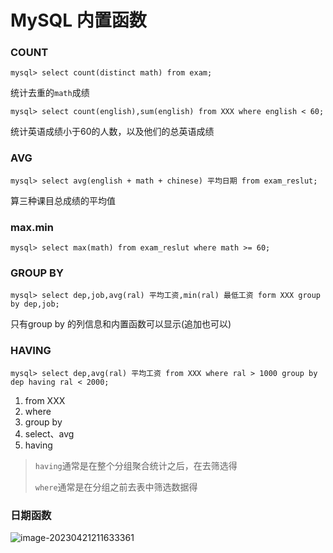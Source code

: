 # MySQL 内置函数

### COUNT

```mysql
mysql> select count(distinct math) from exam;
```

统计去重的`math`成绩

```mysql
mysql> select count(english),sum(english) from XXX where english < 60;
```

统计英语成绩小于60的人数，以及他们的总英语成绩

### AVG

```mysql
mysql> select avg(english + math + chinese) 平均日期 from exam_reslut;
```

算三种课目总成绩的平均值

### max.min

```mysql
mysql> select max(math) from exam_reslut where math >= 60;
```

### GROUP BY

```mysql
mysql> select dep,job,avg(ral) 平均工资,min(ral) 最低工资 form XXX group by dep,job;
```

只有group by 的列信息和内置函数可以显示(追加也可以)

### HAVING

```mysql
mysql> select dep,avg(ral) 平均工资 from XXX where ral > 1000 group by dep having ral < 2000;
```

1. from XXX
2. where
3. group by
4. select、avg
5. having

> `having`通常是在整个分组聚合统计之后，在去筛选得
>
> `where`通常是在分组之前去表中筛选数据得

### 日期函数

![image-20230421211633361](C:\Users\ZZZXXXJJ\AppData\Roaming\Typora\typora-user-images\image-20230421211633361.png)
